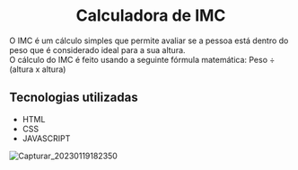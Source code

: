 <h1 align="center">Calculadora de IMC</h1>

O IMC é um cálculo simples que permite avaliar se a pessoa está dentro do peso que é considerado ideal para a sua altura.
<br>
O cálculo do IMC é feito usando a seguinte fórmula matemática: Peso ÷ (altura x altura)

<h2>Tecnologias utilizadas</h2>
    <ul>
        <li>HTML</li>
        <li>CSS</li>
        <li>JAVASCRIPT</li>
    </ul>

![Capturar_20230119182350](https://user-images.githubusercontent.com/115417152/213565301-69e68509-6482-4c93-9c35-0599ad88f41c.png)
